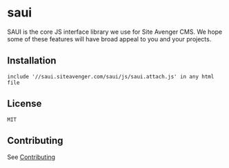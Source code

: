 saui
=============

SAUI is the core JS interface library we use for Site Avenger CMS.  We hope some of these features will have broad appeal to you and your projects. 



Installation
-----------

    include '//saui.siteavenger.com/saui/js/saui.attach.js' in any html file

License
-----

    MIT


Contributing
------------

See [Contributing](CONTRIBUTING.md)
